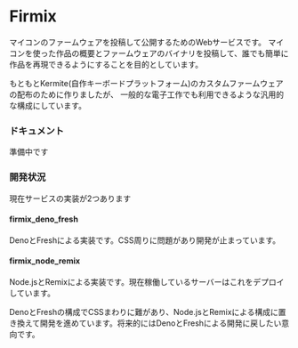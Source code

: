 # Firmix

マイコンのファームウェアを投稿して公開するためのWebサービスです。
マイコンを使った作品の概要とファームウェアのバイナリを投稿して、誰でも簡単に作品を再現できるようにすることを目的としています。

もともとKermite(自作キーボードプラットフォーム)のカスタムファームウェアの配布のために作りましたが、
一般的な電子工作でも利用できるような汎用的な構成にしています。

### ドキュメント

準備中です

### 開発状況

現在サービスの実装が2つあります  

#### firmix_deno_fresh
DenoとFreshによる実装です。CSS周りに問題があり開発が止まっています。

#### firmix_node_remix
Node.jsとRemixによる実装です。現在稼働しているサーバーはこれをデプロイしています。

DenoとFreshの構成でCSSまわりに難があり、Node.jsとRemixによる構成に置き換えて開発を進めています。将来的にはDenoとFreshによる開発に戻したい意向です。
